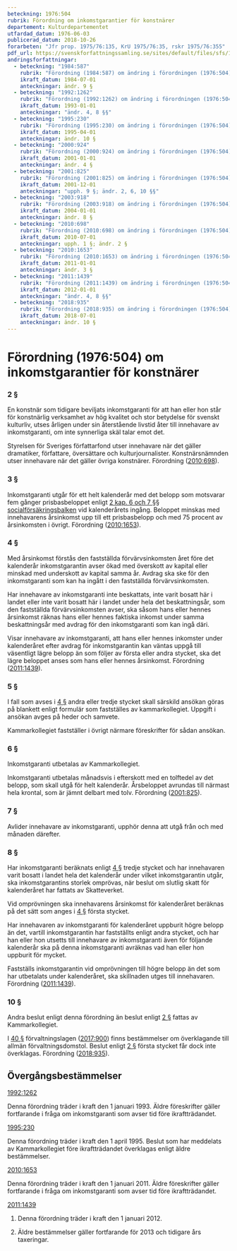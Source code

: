 ```yaml
---
beteckning: 1976:504
rubrik: Förordning om inkomstgarantier för konstnärer
departement: Kulturdepartementet
utfardad_datum: 1976-06-03
publicerad_datum: 2018-10-26
forarbeten: "Jfr prop. 1975/76:135, KrU 1975/76:35, rskr 1975/76:355"
pdf_url: https://svenskforfattningssamling.se/sites/default/files/sfs/1976-06/SFS1976-504.pdf
andringsforfattningar:
  - beteckning: "1984:587"
    rubrik: "Förordning (1984:587) om ändring i förordningen (1976:504) om inkomstgarantier för konstnärer"
    ikraft_datum: 1984-07-01
    anteckningar: ändr. 9 §
  - beteckning: "1992:1262"
    rubrik: "Förordning (1992:1262) om ändring i förordningen (1976:504) om inkomstgarantier för konstnärer"
    ikraft_datum: 1993-01-01
    anteckningar: "ändr. 4, 8 §§"
  - beteckning: "1995:230"
    rubrik: "Förordning (1995:230) om ändring i förordningen (1976:504) om inkomstgarantier för konstnärer"
    ikraft_datum: 1995-04-01
    anteckningar: ändr. 10 §
  - beteckning: "2000:924"
    rubrik: "Förordning (2000:924) om ändring i förordningen (1976:504) om inkomstgarantier för konstnärer"
    ikraft_datum: 2001-01-01
    anteckningar: ändr. 4 §
  - beteckning: "2001:825"
    rubrik: "Förordning (2001:825) om ändring i förordningen (1976:504) om inkomstgaranti för konstnärer"
    ikraft_datum: 2001-12-01
    anteckningar: "upph. 9 §; ändr. 2, 6, 10 §§"
  - beteckning: "2003:918"
    rubrik: "Förordning (2003:918) om ändring i förordningen (1976:504) om inkomstgarantier för konstnärer"
    ikraft_datum: 2004-01-01
    anteckningar: ändr. 8 §
  - beteckning: "2010:698"
    rubrik: "Förordning (2010:698) om ändring i förordningen (1976:504) om inkomstgarantier för konstnärer"
    ikraft_datum: 2010-07-01
    anteckningar: upph. 1 §; ändr. 2 §
  - beteckning: "2010:1653"
    rubrik: "Förordning (2010:1653) om ändring i förordningen (1976:504) om inkomstgarantier för konstnärer"
    ikraft_datum: 2011-01-01
    anteckningar: ändr. 3 §
  - beteckning: "2011:1439"
    rubrik: "Förordning (2011:1439) om ändring i förordningen (1976:504) om inkomstgarantier för konstnärer"
    ikraft_datum: 2012-01-01
    anteckningar: "ändr. 4, 8 §§"
  - beteckning: "2018:935"
    rubrik: "Förordning (2018:935) om ändring i förordningen (1976:504) om inkomstgarantier för konstnärer"
    ikraft_datum: 2018-07-01
    anteckningar: ändr. 10 §
---
```


# Förordning (1976:504) om inkomstgarantier för konstnärer

### 2 §

En konstnär som tidigare beviljats inkomstgaranti för att han eller hon står för konstnärlig verksamhet av hög kvalitet och stor betydelse för svenskt kulturliv, utses årligen under sin återstående livstid åter till innehavare av inkomstgaranti, om inte synnerliga skäl talar emot det.

Styrelsen för Sveriges författarfond utser innehavare när det gäller dramatiker, författare, översättare och kulturjournalister. Konstnärsnämnden utser innehavare när det gäller övriga konstnärer. Förordning ([2010:698](https://selex.se/eli/sfs/2010/698)).

### 3 §

Inkomstgaranti utgår för ett helt kalenderår med det belopp som motsvarar fem gånger prisbasbeloppet enligt [2 kap. 6 och 7 §§ socialförsäkringsbalken](https://selex.se/eli/sfs/2010/110#kap2.6) vid kalenderårets ingång. Beloppet minskas med innehavarens årsinkomst upp till ett prisbasbelopp och med 75 procent av årsinkomsten i övrigt. Förordning ([2010:1653](https://selex.se/eli/sfs/2010/1653)).

### 4 §

Med årsinkomst förstås den fastställda förvärvsinkomsten året före det kalenderår inkomstgarantin avser ökad med överskott av kapital eller minskad med underskott av kapital samma år. Avdrag ska ske för den inkomstgaranti som kan ha ingått i den fastställda förvärvsinkomsten.

Har innehavare av inkomstgaranti inte beskattats, inte varit bosatt här i landet eller inte varit bosatt här i landet under hela det beskattningsår, som den fastställda förvärvsinkomsten avser, ska såsom hans eller hennes årsinkomst räknas hans eller hennes faktiska inkomst under samma beskattningsår med avdrag för den inkomstgaranti som kan ingå däri.

Visar innehavare av inkomstgaranti, att hans eller hennes inkomster under kalenderåret efter avdrag för inkomstgarantin kan väntas uppgå till väsentligt lägre belopp än som följer av första eller andra stycket, ska det lägre beloppet anses som hans eller hennes årsinkomst. Förordning ([2011:1439](https://selex.se/eli/sfs/2011/1439)).

### 5 §

I fall som avses i [4 §](#4) andra eller tredje stycket skall särskild ansökan göras på blankett enligt formulär som fastställes av kammarkollegiet. Uppgift i ansökan avges på heder och samvete.

Kammarkollegiet fastställer i övrigt närmare föreskrifter för sådan ansökan.

### 6 §

Inkomstgaranti utbetalas av Kammarkollegiet.

Inkomstgaranti utbetalas månadsvis i efterskott med en tolftedel av det belopp, som skall utgå för helt kalenderår. Årsbeloppet avrundas till närmast hela krontal, som är jämnt delbart med tolv. Förordning ([2001:825](https://selex.se/eli/sfs/2001/825)).

### 7 §

Avlider innehavare av inkomstgaranti, upphör denna att utgå från och med månaden därefter.

### 8 §

Har inkomstgaranti beräknats enligt [4 §](#4) tredje stycket och har innehavaren varit bosatt i landet hela det kalenderår under vilket inkomstgarantin utgår, ska inkomstgarantins storlek omprövas, när beslut om slutlig skatt för kalenderåret har fattats av Skatteverket.

Vid omprövningen ska innehavarens årsinkomst för kalenderåret beräknas på det sätt som anges i [4 §](#4) första stycket.

Har innehavaren av inkomstgaranti för kalenderåret uppburit högre belopp än det, vartill inkomstgarantin har fastställts enligt andra stycket, och har han eller hon utsetts till innehavare av inkomstgaranti även för följande kalenderår ska på denna inkomstgaranti avräknas vad han eller hon uppburit för mycket.

Fastställs inkomstgarantin vid omprövningen till högre belopp än det som har utbetalats under kalenderåret, ska skillnaden utges till innehavaren. Förordning ([2011:1439](https://selex.se/eli/sfs/2011/1439)).

### 10 §

Andra beslut enligt denna förordning än beslut enligt [2 §](#2) fattas av Kammarkollegiet.

I [40 §](#40) förvaltningslagen ([2017:900](https://selex.se/eli/sfs/2017/900)) finns bestämmelser om överklagande till allmän förvaltningsdomstol. Beslut enligt [2 §](#2) första stycket får dock inte överklagas. Förordning ([2018:935](https://selex.se/eli/sfs/2018/935)).

## Övergångsbestämmelser

[1992:1262](https://selex.se/eli/sfs/1992/1262)

Denna förordning träder i kraft den 1 januari 1993. Äldre föreskrifter gäller fortfarande i fråga om inkomstgaranti som avser tid före ikraftträdandet.

[1995:230](https://selex.se/eli/sfs/1995/230)

Denna förordning träder i kraft den 1 april 1995. Beslut som har meddelats av Kammarkollegiet före ikraftträdandet överklagas enligt äldre bestämmelser.

[2010:1653](https://selex.se/eli/sfs/2010/1653)

Denna förordning träder i kraft den 1 januari 2011. Äldre föreskrifter gäller fortfarande i fråga om inkomstgaranti som avser tid före ikraftträdandet.

[2011:1439](https://selex.se/eli/sfs/2011/1439)

1. Denna förordning träder i kraft den 1 januari 2012.

2. Äldre bestämmelser gäller fortfarande för 2013 och tidigare års taxeringar.